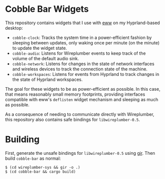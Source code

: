 # Cobble Bar Widgets

This repository contains widgets that I use with [eww][1] on my Hyprland-based
desktop:

* `cobble-clock`: Tracks the system time in a power-efficient fashion by
  sleeping between updates, only waking once per minute (on the minute) to
  update the widget state.
* `cobble-audio`: Listens for Wireplumber events to keep track of the volume of
  the default audio sink.
* `cobble-network`: Listens for changes in the state of network interfaces and
  wireless devices to track the connection state of the machine.
* `cobble-workspaces`: Listens for events from Hyprland to track changes in the
  state of Hyprland workspaces.

The goal for these widgets to be as power-efficient as possible. In this case,
that means reasonably small memory footprints, providing interfaces compatible
with eww's `deflisten` widget mechanism and sleeping as much as possible.

As a consequence of needing to communicate directly with Wireplumber, this
repository also contains safe bindings for `libwireplumber-0.5`.

# Building

First, generate the unsafe bindings for `libwireplumber-0.5` using [gir][2].
Then build `cobble-bar` as normal:

```
$ (cd wireplumber-sys && gir -o .)
$ (cd cobble-bar && cargo build)
```

[1]: https://github.com/elkowar/eww
[2]: https://github.com/gtk-rs/gir
